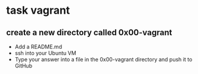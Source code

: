 # task vagrant
##  create a new directory called 0x00-vagrant
* Add a README.md
* ssh into your Ubuntu VM
* Type your answer into a file in the 0x00-vagrant directory and push it to GitHub
